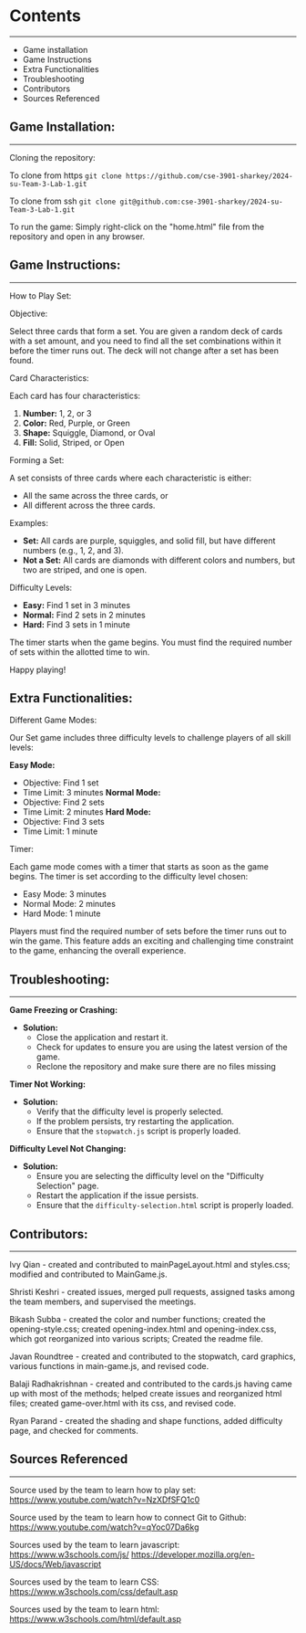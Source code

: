 
# Contents
***
* Game installation
* Game Instructions
* Extra Functionalities
* Troubleshooting
* Contributors
* Sources Referenced

## Game Installation: 
***
Cloning the repository:

To clone from https
`git clone https://github.com/cse-3901-sharkey/2024-su-Team-3-Lab-1.git`

To clone from ssh
`git clone git@github.com:cse-3901-sharkey/2024-su-Team-3-Lab-1.git`

To run the game:
Simply right-click on the "home.html" file from the repository and open in any browser.  

## Game Instructions:
---

How to Play Set:

Objective:

Select three cards that form a set. You are given a random deck of cards with a set amount, and you need to find all the set combinations within it before the timer runs out. The deck will not change after a set has been found.

Card Characteristics:

Each card has four characteristics:

1. **Number:** 1, 2, or 3
2. **Color:** Red, Purple, or Green
3. **Shape:** Squiggle, Diamond, or Oval
4. **Fill:** Solid, Striped, or Open

Forming a Set:

A set consists of three cards where each characteristic is either:

- All the same across the three cards, or
- All different across the three cards.

Examples:

- **Set:** All cards are purple, squiggles, and solid fill, but have different numbers (e.g., 1, 2, and 3).
- **Not a Set:** All cards are diamonds with different colors and numbers, but two are striped, and one is open.

Difficulty Levels:

- **Easy:** Find 1 set in 3 minutes
- **Normal:** Find 2 sets in 2 minutes
- **Hard:** Find 3 sets in 1 minute

The timer starts when the game begins. You must find the required number of sets within the allotted time to win.

Happy playing!

## Extra Functionalities:

Different Game Modes:

Our Set game includes three difficulty levels to challenge players of all skill levels:

 **Easy Mode:**
- Objective: Find 1 set
- Time Limit: 3 minutes
**Normal Mode:**
- Objective: Find 2 sets
- Time Limit: 2 minutes
**Hard Mode:**
- Objective: Find 3 sets
- Time Limit: 1 minute

Timer:

Each game mode comes with a timer that starts as soon as the game begins. The timer is set according to the difficulty level chosen:

- Easy Mode: 3 minutes
- Normal Mode: 2 minutes
- Hard Mode: 1 minute

Players must find the required number of sets before the timer runs out to win the game. This feature adds an exciting and challenging time constraint to the game, enhancing the overall experience.

## Troubleshooting:
---

**Game Freezing or Crashing:**
- **Solution:**
    - Close the application and restart it.
    - Check for updates to ensure you are using the latest version of the game.
    - Reclone the repository and make sure there are no files missing 
    
**Timer Not Working:**
- **Solution:** 
	- Verify that the difficulty level is properly selected. 
	- If the problem persists, try restarting the application. 
	- Ensure that the `stopwatch.js` script is properly loaded.

**Difficulty Level Not Changing:**
- **Solution:** 
	- Ensure you are selecting the difficulty level on the "Difficulty Selection" page. 
	- Restart the application if the issue persists.
	- Ensure that the `difficulty-selection.html` script is properly loaded.

## Contributors:
---

Ivy Qian - created and contributed to mainPageLayout.html and styles.css; modified and contributed to MainGame.js.

Shristi Keshri - created issues, merged pull requests, assigned tasks among the team members, and supervised the meetings.

Bikash Subba - created the color and number functions; created the opening-style.css; created opening-index.html and opening-index.css, which got reorganized into various scripts; Created the readme file.

Javan Roundtree - created and contributed to the stopwatch, card graphics, various functions in main-game.js, and revised code.

Balaji Radhakrishnan - created and contributed to the cards.js having came up with most of the methods; helped create issues and reorganized html files; created game-over.html with its css, and revised code.

Ryan Parand - created the shading and shape functions, added difficulty page, and checked for comments. 


## Sources Referenced
---

Source used by the team to learn how to play set:
https://www.youtube.com/watch?v=NzXDfSFQ1c0

Source used by the team to learn how to connect Git to Github:
https://www.youtube.com/watch?v=qYoc07Da6kg

Sources used by the team to learn javascript:
https://www.w3schools.com/js/
https://developer.mozilla.org/en-US/docs/Web/javascript

Sources used by the team to learn CSS:
https://www.w3schools.com/css/default.asp

Sources used by the team to learn html:
https://www.w3schools.com/html/default.asp












